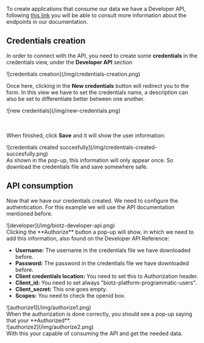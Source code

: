 To create applications that consume our data we have a Developer API, following <a href="https://[en.wikipedia.org/wiki/Universally_unique_identifier](https://api.test.biotz.io/docs/ui/index.html#/)" target="_self">this link</a> you will be able to consult more information about the endpoints in our documentation.

## Credentials creation

In order to connect with the API, you need to create some **credentials** in the credentials view, under the **Developer API** section

<div class="tutorial-image-container">
![credentials creation](/img/credentials-creation.png)
</div>


Once here, clicking in the **New credentials** button will redirect you to the form. In this view we have to set the credentials name, a description can also be set to differentiate better between one another.
<div class="tutorial-image-container">
![new credentials](/img/new-credentials.png)
</div>
<br></br>

When finished, click **Save** and it will show the user information:
<div class="tutorial-image-container">
![credentials created succesfully](/img/credentials-created-succesfully.png)
</div>
As shown in the pop-up, this information will only appear once. So download the credentials file and save somewhere safe.

## API consumption

Now that we have our credentials created. We need to configure the authentication. For this example we will use the API documentation mentioned before.
<div class="tutorial-image-container">
![developer](/img/biotz-developer-api.png)
</div>
Clicking the **Authorize** button a pop-up will show, in which we need to add this information, also found on the Developer API Reference:

- **Username:** The username in the credentials file we have downloaded before.
- **Password:** The password in the credentials file we have downloaded before.
- **Client credentials location:** You need to set this to Authorization header.
- **Client_id:** You need to set always "biotz-platform-programmatic-users".
- **Client_secret:** This one goes empty.
- **Scopes:** You need to check the openid box.

<div class="tutorial-image-container">
![authorize1](/img/authorize1.png)
</div>
When the authorization is done correctly, you should see a pop-up saying that your **Authorized**.

<div class="tutorial-image-container">
![authorize2](/img/authorize2.png)
</div>
With this your capable of consuming the API and get the needed data.







